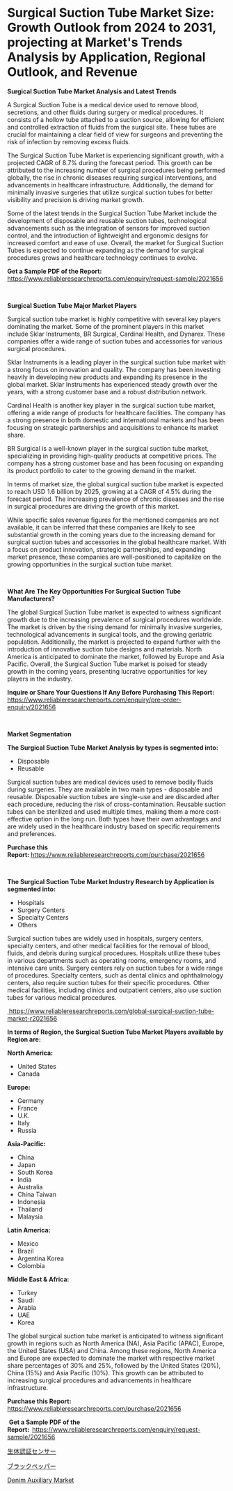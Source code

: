<p><h1>Surgical Suction Tube Market Size: Growth Outlook from 2024 to 2031, projecting at Market's Trends Analysis by Application, Regional Outlook, and Revenue</h1></p><p><strong>Surgical Suction Tube Market Analysis and Latest Trends</strong></p>
<p><p>A Surgical Suction Tube is a medical device used to remove blood, secretions, and other fluids during surgery or medical procedures. It consists of a hollow tube attached to a suction source, allowing for efficient and controlled extraction of fluids from the surgical site. These tubes are crucial for maintaining a clear field of view for surgeons and preventing the risk of infection by removing excess fluids.</p><p>The Surgical Suction Tube Market is experiencing significant growth, with a projected CAGR of 8.7% during the forecast period. This growth can be attributed to the increasing number of surgical procedures being performed globally, the rise in chronic diseases requiring surgical interventions, and advancements in healthcare infrastructure. Additionally, the demand for minimally invasive surgeries that utilize surgical suction tubes for better visibility and precision is driving market growth.</p><p>Some of the latest trends in the Surgical Suction Tube Market include the development of disposable and reusable suction tubes, technological advancements such as the integration of sensors for improved suction control, and the introduction of lightweight and ergonomic designs for increased comfort and ease of use. Overall, the market for Surgical Suction Tubes is expected to continue expanding as the demand for surgical procedures grows and healthcare technology continues to evolve.</p></p>
<p><strong>Get a Sample PDF of the Report:&nbsp;</strong> <a href="https://www.reliableresearchreports.com/enquiry/request-sample/2021656">https://www.reliableresearchreports.com/enquiry/request-sample/2021656</a></p>
<p>&nbsp;</p>
<p><strong>Surgical Suction Tube Major Market Players</strong></p>
<p><p>Surgical suction tube market is highly competitive with several key players dominating the market. Some of the prominent players in this market include Sklar Instruments, BR Surgical, Cardinal Health, and Dynarex. These companies offer a wide range of suction tubes and accessories for various surgical procedures.</p><p>Sklar Instruments is a leading player in the surgical suction tube market with a strong focus on innovation and quality. The company has been investing heavily in developing new products and expanding its presence in the global market. Sklar Instruments has experienced steady growth over the years, with a strong customer base and a robust distribution network.</p><p>Cardinal Health is another key player in the surgical suction tube market, offering a wide range of products for healthcare facilities. The company has a strong presence in both domestic and international markets and has been focusing on strategic partnerships and acquisitions to enhance its market share.</p><p>BR Surgical is a well-known player in the surgical suction tube market, specializing in providing high-quality products at competitive prices. The company has a strong customer base and has been focusing on expanding its product portfolio to cater to the growing demand in the market.</p><p>In terms of market size, the global surgical suction tube market is expected to reach USD 1.6 billion by 2025, growing at a CAGR of 4.5% during the forecast period. The increasing prevalence of chronic diseases and the rise in surgical procedures are driving the growth of this market.</p><p>While specific sales revenue figures for the mentioned companies are not available, it can be inferred that these companies are likely to see substantial growth in the coming years due to the increasing demand for surgical suction tubes and accessories in the global healthcare market. With a focus on product innovation, strategic partnerships, and expanding market presence, these companies are well-positioned to capitalize on the growing opportunities in the surgical suction tube market.</p></p>
<p>&nbsp;</p>
<p><strong>What Are The Key Opportunities For Surgical Suction Tube Manufacturers?</strong></p>
<p><p>The global Surgical Suction Tube market is expected to witness significant growth due to the increasing prevalence of surgical procedures worldwide. The market is driven by the rising demand for minimally invasive surgeries, technological advancements in surgical tools, and the growing geriatric population. Additionally, the market is projected to expand further with the introduction of innovative suction tube designs and materials. North America is anticipated to dominate the market, followed by Europe and Asia Pacific. Overall, the Surgical Suction Tube market is poised for steady growth in the coming years, presenting lucrative opportunities for key players in the industry.</p></p>
<p><strong>Inquire or Share Your Questions If Any Before Purchasing This Report:</strong> <a href="https://www.reliableresearchreports.com/enquiry/pre-order-enquiry/2021656">https://www.reliableresearchreports.com/enquiry/pre-order-enquiry/2021656</a></p>
<p>&nbsp;</p>
<p><strong>Market Segmentation</strong></p>
<p><strong>The Surgical Suction Tube Market Analysis by types is segmented into:</strong></p>
<p><ul><li>Disposable</li><li>Reusable</li></ul></p>
<p><p>Surgical suction tubes are medical devices used to remove bodily fluids during surgeries. They are available in two main types - disposable and reusable. Disposable suction tubes are single-use and are discarded after each procedure, reducing the risk of cross-contamination. Reusable suction tubes can be sterilized and used multiple times, making them a more cost-effective option in the long run. Both types have their own advantages and are widely used in the healthcare industry based on specific requirements and preferences.</p></p>
<p><strong>Purchase this Report:&nbsp;</strong><a href="https://www.reliableresearchreports.com/purchase/2021656">https://www.reliableresearchreports.com/purchase/2021656</a></p>
<p>&nbsp;</p>
<p><strong>The Surgical Suction Tube Market Industry Research by Application is segmented into:</strong></p>
<p><ul><li>Hospitals</li><li>Surgery Centers</li><li>Specialty Centers</li><li>Others</li></ul></p>
<p><p>Surgical suction tubes are widely used in hospitals, surgery centers, specialty centers, and other medical facilities for the removal of blood, fluids, and debris during surgical procedures. Hospitals utilize these tubes in various departments such as operating rooms, emergency rooms, and intensive care units. Surgery centers rely on suction tubes for a wide range of procedures. Specialty centers, such as dental clinics and ophthalmology centers, also require suction tubes for their specific procedures. Other medical facilities, including clinics and outpatient centers, also use suction tubes for various medical procedures.</p></p>
<p><a href="https://www.reliableresearchreports.com/global-surgical-suction-tube-market-r2021656">&nbsp;https://www.reliableresearchreports.com/global-surgical-suction-tube-market-r2021656</a></p>
<p><strong>In terms of Region, the Surgical Suction Tube Market Players available by Region are:</strong></p>
<p>
    <p> <strong> North America: </strong>
        <ul>
            <li>United States</li>
            <li>Canada</li>
        </ul>
        </p> 
    <p> <strong> Europe: </strong>
        <ul>
            <li>Germany</li>
            <li>France</li>
            <li>U.K.</li>
            <li>Italy</li>
            <li>Russia</li>
        </ul>
        </p> 
    <p> <strong> Asia-Pacific: </strong>
        <ul>
            <li>China</li>
            <li>Japan</li>
            <li>South Korea</li>
            <li>India</li>
            <li>Australia</li>
            <li>China Taiwan</li>
            <li>Indonesia</li>
            <li>Thailand</li>
            <li>Malaysia</li>
        </ul>
        </p> 
    <p> <strong> Latin America: </strong>
        <ul>
            <li>Mexico</li>
            <li>Brazil</li>
            <li>Argentina Korea</li>
            <li>Colombia</li>
        </ul>
        </p> 
    <p> <strong> Middle East & Africa: </strong>
        <ul>
            <li>Turkey</li>
            <li>Saudi</li>
            <li>Arabia</li>
            <li>UAE</li>
            <li>Korea</li>
        </ul>
    </p>
    </p>
<p><p>The global surgical suction tube market is anticipated to witness significant growth in regions such as North America (NA), Asia Pacific (APAC), Europe, the United States (USA) and China. Among these regions, North America and Europe are expected to dominate the market with respective market share percentages of 30% and 25%, followed by the United States (20%), China (15%) and Asia Pacific (10%). This growth can be attributed to increasing surgical procedures and advancements in healthcare infrastructure.</p></p>
<p><strong>Purchase this Report: </strong><a href="https://www.reliableresearchreports.com/purchase/2021656">https://www.reliableresearchreports.com/purchase/2021656</a></p>
<p>&nbsp;<strong>Get a Sample PDF of the Report:&nbsp;&nbsp;</strong><a href="https://www.reliableresearchreports.com/enquiry/request-sample/2021656">https://www.reliableresearchreports.com/enquiry/request-sample/2021656</a></p>
<p><strong></strong></p>
<p><p><a href="https://github.com/KaydenJohns1964/Market-Research-Report-List-1/blob/main/115229850899.md">生体認証センサー</a></p><p><a href="https://github.com/decker5351/Market-Research-Report-List-1/blob/main/107445350900.md">ブラックペッパー</a></p><p><a href="https://issuu.com/reportprime-2/docs/denim-auxiliary-market-size-2030.pptx">Denim Auxiliary Market</a></p></p>